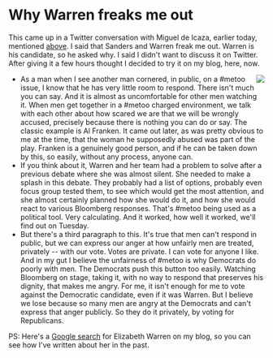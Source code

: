 # Why Warren freaks me out
This came up in a Twitter conversation with Miguel de Icaza, earlier today, mentioned <a href="http://scripting.com/2020/02/28.html#a140541">above</a>. I said that Sanders and Warren freak me out. Warren is his candidate, so he asked why. I said I didn't want to discuss it on Twitter. After giving it a few hours thought I decided to try it on my blog, here, now.
* <img src="http://scripting.com/images/2019/08/07/elizabethWarrenActionFigure.png" border="0" align="right">As a man when I see another man cornered, in public, on a #metoo issue, I know that he has very little room to respond. There isn't much you can say. And it is almost as uncomfortable for other men watching it. When men get together in a #metoo charged environment, we talk with each other about how scared we are that we will be wrongly accused, precisely because there is nothing you can do or say. The classic example is Al Franken. It came out later, as was pretty obvious to me at the time, that the woman he supposedly abused was part of the play. Franken is a genuinely good person, and if he can be taken down by this, so easily, without any process, anyone can. 
* If you think about it, Warren and her team had a problem to solve after a previous debate where she was almost silent. She needed to make a splash in this debate. They probably had a list of options, probably even focus group tested them, to see which would get the most attention, and she almost certainly planned how she would do it, and how she would react to various Bloomberg responses. That's #metoo being used as a political tool. Very calculating. And it worked, how well it worked, we'll find out on Tuesday. 
* But there's a third paragraph to this. It's true that men can't respond in public, but we can express our anger at how unfairly men are treated, privately -- with our vote. Votes are private. I can vote for anyone I like. And in my gut I believe the unfairness of #metoo is why Democrats do poorly with men. The Democrats push this button too easily. Watching Bloomberg on stage, taking it, with no way to respond that preserves his dignity, that makes me angry. For me, it isn't enough for me to vote against the Democratic candidate, even if it was Warren. But I believe we lose because so many men are angry at the Democrats and can't express that anger publicly. So they do it privately, by voting for Republicans.

PS: Here's a <a href="https://www.google.com/search?q=site%3Ascripting.com+elizabeth+warren">Google search</a> for Elizabeth Warren on my blog, so you can see how I've written about her in the past. 

